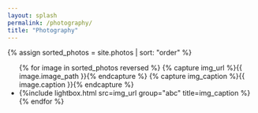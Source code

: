 ```yaml
---
layout: splash
permalink: /photography/
title: "Photography"
---
```


{% assign sorted_photos = site.photos | sort: "order" %}
<div class="photo-gallery">
<ul>
  {% for image in sorted_photos reversed %}
	{% capture img_url %}{{ image.image_path }}{% endcapture %}  <!-- Workaround to pass variables to include tags, note the lack of spaces -->
	{% capture img_caption %}{{ image.caption }}{% endcapture %}
    <li>
			{%include lightbox.html src=img_url group="abc" title=img_caption %}
    </li>
  {% endfor %}
</ul>
</div>
